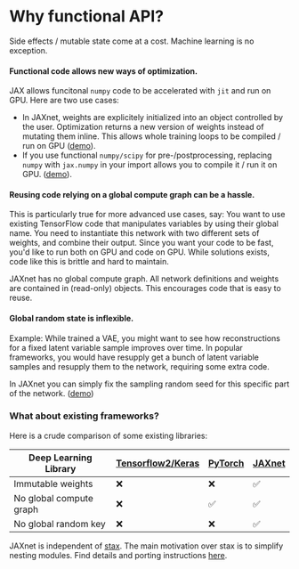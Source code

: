 # Why functional API?

Side effects / mutable state come at a cost.
Machine learning is no exception.

#### Functional code allows new ways of optimization.
JAX allows funcitonal `numpy` code to be accelerated with `jit` and run on GPU. 
Here are two use cases:
- In JAXnet, weights are explicitely initialized into an object controlled by the user. 
Optimization returns a new version of weights instead of mutating them inline.
This allows whole training loops to be compiled / run on GPU ([demo](examples/mnist_classifier.py#75)).
- If you use functional `numpy/scipy` for pre-/postprocessing, replacing `numpy` with `jax.numpy` in your import allows you to compile it / run it on GPU. 
([demo](examples/mnist_classifier.py#79)).

#### Reusing code relying on a global compute graph can be a hassle.
This is particularly true for more advanced use cases, say:
You want to use existing TensorFlow code that manipulates variables by using their global name. 
You need to instantiate this network with two different sets of weights, and combine their output.
Since you want your code to be fast, you'd like to run both on GPU and code on GPU.
While solutions exists, code like this is brittle and hard to maintain.

JAXnet has no global compute graph.
All network definitions and weights are contained in (read-only) objects.
This encourages code that is easy to reuse.

#### Global random state is inflexible.
Example: While trained a VAE, you might want to see how reconstructions for a fixed latent variable sample improves over time.
In popular frameworks, you would have resupply get a bunch of latent variable samples and resupply them to the network, requiring some extra code.


In JAXnet you can simply fix the sampling random seed for this specific part of the network. ([demo](examples/mnist_vae.py#L91))

### What about existing frameworks?

Here is a crude comparison of some existing libraries:

| Deep Learning Library                 | [Tensorflow2/Keras](https://www.tensorflow.org/beta) | [PyTorch](https://pytorch.org)  | [JAXnet](https://github.com/JuliusKunze/jaxnet) |
|-------------------------|-------------------|----------|--------|
| Immutable weights       | ❌                | ❌      | ✅     |
| No global compute graph | ❌                | ✅      | ✅     |
| No global random key    | ❌                | ❌      | ✅     |

JAXnet is independent of [stax](https://github.com/google/jax/blob/master/jax/experimental/stax.py).
The main motivation over stax is to simplify nesting modules.
Find details and porting instructions [here](STAX.md).
